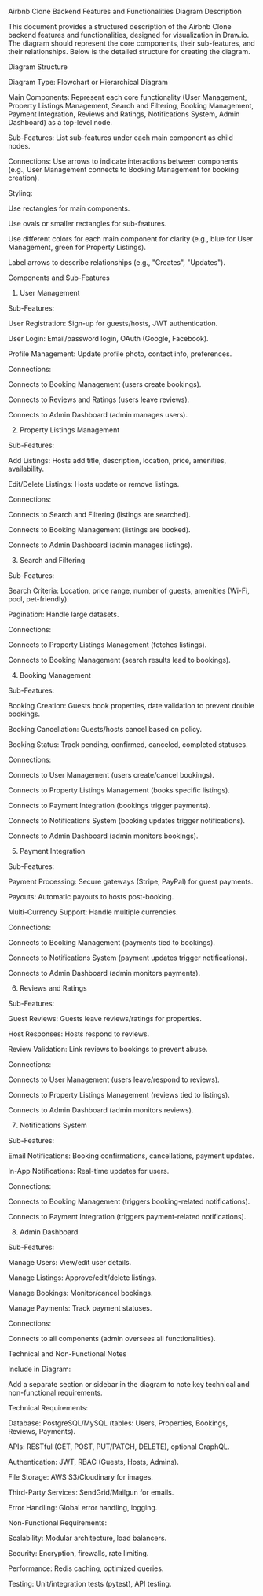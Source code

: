 Airbnb Clone Backend Features and Functionalities Diagram Description

This document provides a structured description of the Airbnb Clone backend features and functionalities, designed for visualization in Draw.io. The diagram should represent the core components, their sub-features, and their relationships. Below is the detailed structure for creating the diagram.

Diagram Structure





Diagram Type: Flowchart or Hierarchical Diagram



Main Components: Represent each core functionality (User Management, Property Listings Management, Search and Filtering, Booking Management, Payment Integration, Reviews and Ratings, Notifications System, Admin Dashboard) as a top-level node.



Sub-Features: List sub-features under each main component as child nodes.



Connections: Use arrows to indicate interactions between components (e.g., User Management connects to Booking Management for booking creation).



Styling:





Use rectangles for main components.



Use ovals or smaller rectangles for sub-features.



Use different colors for each main component for clarity (e.g., blue for User Management, green for Property Listings).



Label arrows to describe relationships (e.g., "Creates", "Updates").

Components and Sub-Features

1. User Management





Sub-Features:





User Registration: Sign-up for guests/hosts, JWT authentication.



User Login: Email/password login, OAuth (Google, Facebook).



Profile Management: Update profile photo, contact info, preferences.



Connections:





Connects to Booking Management (users create bookings).



Connects to Reviews and Ratings (users leave reviews).



Connects to Admin Dashboard (admin manages users).

2. Property Listings Management





Sub-Features:





Add Listings: Hosts add title, description, location, price, amenities, availability.



Edit/Delete Listings: Hosts update or remove listings.



Connections:





Connects to Search and Filtering (listings are searched).



Connects to Booking Management (listings are booked).



Connects to Admin Dashboard (admin manages listings).

3. Search and Filtering





Sub-Features:





Search Criteria: Location, price range, number of guests, amenities (Wi-Fi, pool, pet-friendly).



Pagination: Handle large datasets.



Connections:





Connects to Property Listings Management (fetches listings).



Connects to Booking Management (search results lead to bookings).

4. Booking Management





Sub-Features:





Booking Creation: Guests book properties, date validation to prevent double bookings.



Booking Cancellation: Guests/hosts cancel based on policy.



Booking Status: Track pending, confirmed, canceled, completed statuses.



Connections:





Connects to User Management (users create/cancel bookings).



Connects to Property Listings Management (books specific listings).



Connects to Payment Integration (bookings trigger payments).



Connects to Notifications System (booking updates trigger notifications).



Connects to Admin Dashboard (admin monitors bookings).

5. Payment Integration





Sub-Features:





Payment Processing: Secure gateways (Stripe, PayPal) for guest payments.



Payouts: Automatic payouts to hosts post-booking.



Multi-Currency Support: Handle multiple currencies.



Connections:





Connects to Booking Management (payments tied to bookings).



Connects to Notifications System (payment updates trigger notifications).



Connects to Admin Dashboard (admin monitors payments).

6. Reviews and Ratings





Sub-Features:





Guest Reviews: Guests leave reviews/ratings for properties.



Host Responses: Hosts respond to reviews.



Review Validation: Link reviews to bookings to prevent abuse.



Connections:





Connects to User Management (users leave/respond to reviews).



Connects to Property Listings Management (reviews tied to listings).



Connects to Admin Dashboard (admin monitors reviews).

7. Notifications System





Sub-Features:





Email Notifications: Booking confirmations, cancellations, payment updates.



In-App Notifications: Real-time updates for users.



Connections:





Connects to Booking Management (triggers booking-related notifications).



Connects to Payment Integration (triggers payment-related notifications).

8. Admin Dashboard





Sub-Features:





Manage Users: View/edit user details.



Manage Listings: Approve/edit/delete listings.



Manage Bookings: Monitor/cancel bookings.



Manage Payments: Track payment statuses.



Connections:





Connects to all components (admin oversees all functionalities).

Technical and Non-Functional Notes





Include in Diagram:





Add a separate section or sidebar in the diagram to note key technical and non-functional requirements.



Technical Requirements:





Database: PostgreSQL/MySQL (tables: Users, Properties, Bookings, Reviews, Payments).



APIs: RESTful (GET, POST, PUT/PATCH, DELETE), optional GraphQL.



Authentication: JWT, RBAC (Guests, Hosts, Admins).



File Storage: AWS S3/Cloudinary for images.



Third-Party Services: SendGrid/Mailgun for emails.



Error Handling: Global error handling, logging.



Non-Functional Requirements:





Scalability: Modular architecture, load balancers.



Security: Encryption, firewalls, rate limiting.



Performance: Redis caching, optimized queries.



Testing: Unit/integration tests (pytest), API testing.

